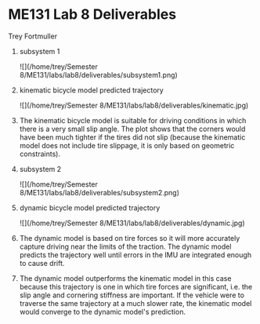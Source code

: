 # ME131 Lab 8 Deliverables

Trey Fortmuller

1. subsystem 1

   ![](/home/trey/Semester 8/ME131/labs/lab8/deliverables/subsystem1.png)

2. kinematic bicycle model predicted trajectory

   ![](/home/trey/Semester 8/ME131/labs/lab8/deliverables/kinematic.jpg)

3. The kinematic bicycle model is suitable for driving conditions in which there is a very small slip angle. The plot shows that the corners would have been much tighter if the tires did not slip (because the kinematic model does not include tire slippage, it is only based on geometric constraints). 

4. subsystem 2

   ![](/home/trey/Semester 8/ME131/labs/lab8/deliverables/subsystem2.png)

5. dynamic bicycle model predicted trajectory

   ![](/home/trey/Semester 8/ME131/labs/lab8/deliverables/dynamic.jpg)

6. The dynamic model is based on tire forces so it will more accurately capture driving near the limits of the traction. The dynamic model predicts the trajectory well until errors in the IMU are integrated enough to cause drift.
7. The dynamic model outperforms the kinematic model in this case because this trajectory is one in which tire forces are significant, i.e. the slip angle and cornering stiffness are important. If the vehicle were to traverse the same trajectory at a much slower rate, the kinematic model would converge to the dynamic model's prediction.